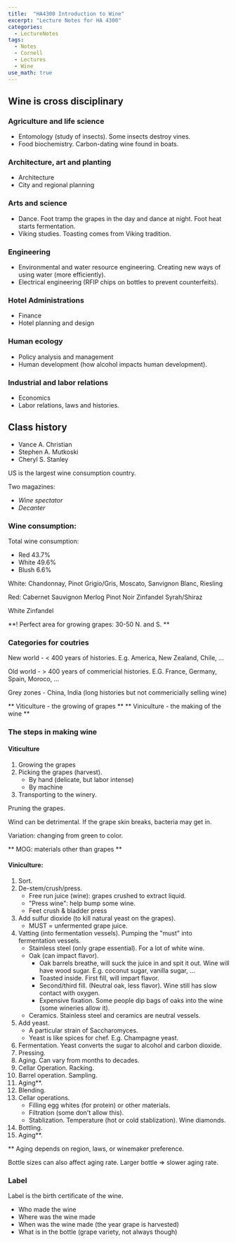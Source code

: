 ```yaml
---
title:  "HA4300 Introduction to Wine"
excerpt: "Lecture Notes for HA 4300"
categories:
  - LectureNotes
tags:
  - Notes
  - Cornell
  - Lectures
  - Wine
use_math: true
---
```

## Wine is cross disciplinary
### Agriculture and life science
* Entomology (study of insects). Some insects destroy vines.
* Food biochemistry. Carbon-dating wine found in boats.

### Architecture, art and planting
* Architecture
* City and regional planning

### Arts and science
* Dance. Foot tramp the grapes in the day and dance at night. Foot heat starts fermentation.
* Viking studies. Toasting comes from Viking tradition.

### Engineering
* Environmental and water resource engineering. Creating new ways of using water (more efficiently).
* Electrical engineering (RFIP chips on bottles to prevent counterfeits).

### Hotel Administrations
* Finance
* Hotel planning and design

### Human ecology
* Policy analysis and management
* Human development (how alcohol impacts human development).

### Industrial and labor relations
* Economics
* Labor relations, laws and histories.

## Class history
* Vance A. Christian
* Stephen A. Mutkoski
* Cheryl S. Stanley

US is the largest wine consumption country.

Two magazines:
* _Wine spectator_
* _Decanter_

### Wine consumption:
Total wine consumption:
* Red 43.7\%
* White 49.6\%
* Blush 6.6\%

White: Chandonnay, Pinot Grigio/Gris, Moscato, Sanvignon Blanc, Riesling

Red: Cabernet Sauvignon
Merlog
Pinot Noir
Zinfandel
Syrah/Shiraz

White Zinfandel

**! Perfect area for growing grapes: 30-50 N. and S. **

### Categories for coutries
New world - < 400 years of histories. E.g. America, New Zealand, Chile, ...

Old world - > 400 years of commericial histories. E.G. France, Germany, Spain, Moroco, ...

Grey zones - China, India (long histories but not commericially selling wine)

** Viticulture - the growing of grapes **
** Viniculture - the making of the wine **

### The steps in making wine
#### Viticulture
1. Growing the grapes
2. Picking the grapes (harvest).
    * By hand (delicate, but labor intense)
    * By machine
3. Transporting to the winery.

Pruning the grapes.

Wind can be detrimental. If the grape skin breaks, bacteria may get in.

Variation: changing from green to color.

** MOG: materials other than grapes **

#### Viniculture:
1. Sort.
2. De-stem/crush/press.
    * Free run juice (wine): grapes crushed to extract liquid.
    * "Press wine": help bump some wine.
    * Feet crush \& bladder press
3. Add sulfur dioxide (to kill natural yeast on the grapes).
    * MUST = unfermented grape juice.
4. Vatting (into fermentation vessels). Pumping the "must" into fermentation vessels.
    * Stainless steel (only grape essential). For a lot of white wine.
    * Oak (can impact flavor).
        * Oak barrels breathe, will suck the juice in and spit it out. Wine will have wood sugar. E.g. coconut sugar, vanilla sugar, ...
        * Toasted inside. First fill, will impart flavor.
        * Second/third fill. (Neutral oak, less flavor). Wine still has slow contact with oxygen.
        * Expensive fixation. Some people dip bags of oaks into the wine (some wineries allow it).
    * Ceramics. Stainless steel and ceramics are neutral vessels.
5. Add yeast.
    * A particular strain of Saccharomyces.
    * Yeast is like spices for chef. E.g. Champagne yeast.
6. Fermentation. Yeast converts the sugar to alcohol and carbon dioxide.
7. Pressing.
8. Aging. Can vary from months to decades.
9. Cellar Operation. Racking.
10. Barrel operation. Sampling.
11. Aging**.
12. Blending.
13. Cellar operations.
    * Filling egg whites (for protein) or other materials.
    * Filtration (some don't allow this).
    * Stablization. Temperature (hot or cold stablization). Wine diamonds.
14. Bottling.
15. Aging**.

** Aging depends on region, laws, or winemaker preference.

Bottle sizes can also affect aging rate. Larger bottle => slower aging rate.

### Label
Label is the birth certificate of the wine.
* Who made the wine
* Where was the wine made
* When was the wine made (the year grape is harvested)
* What is in the bottle (grape variety, not always though)
